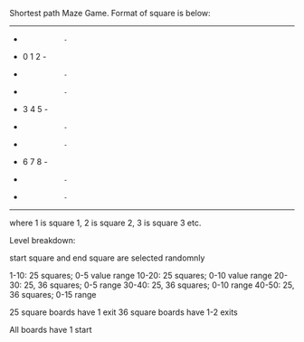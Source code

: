 Shortest path Maze Game. Format of square is below:

---------------------------------
-				-
-	0	1	2	-
-				-
-				-
-	3	4	5	-
-				-
-				-
-	6	7	8	-
-				-
-				-
---------------------------------

where 1 is square 1, 2 is square 2, 3 is square 3 etc.

Level breakdown:

start square and end square are selected randomnly

1-10: 25 squares; 0-5 value range
10-20: 25 squares; 0-10 value range
20-30: 25, 36 squares; 0-5 range
30-40: 25, 36 squares; 0-10 range
40-50: 25, 36 squares; 0-15 range

25 square boards have 1 exit
36 square boards have 1-2 exits

All boards have 1 start

